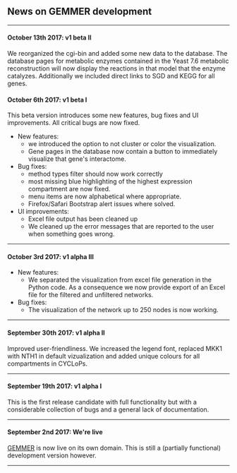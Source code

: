 ## News on GEMMER development
---

#### October 13th 2017: v1 beta II
We reorganized the cgi-bin and added some new data to the database. The database pages for metabolic enzymes contained in the Yeast 7.6 metabolic reconstruction will now display the reactions in that model that the enzyme catalyzes. Additionally we included direct links to SGD and KEGG for all genes.  

#### October 6th 2017: v1 beta I
This beta version introduces some new features, bug fixes and UI improvements. All critical bugs are now fixed. 
- New features: 
    - we introduced the option to not cluster or color the visualization. 
    - Gene pages in the database now contain a button to immediately visualize that gene's interactome. 
- Bug fixes: 
    - method types filter should now work correctly
    - most missing blue highlighting of the highest expression compartment are now fixed.
    - menu items are now alphabetical where appropriate.
    - Firefox/Safari Bootstrap alert issues where solved. 
- UI improvements: 
    - Excel file output has been cleaned up
    - We cleaned up the error messages that are reported to the user when something goes wrong.

---

#### October 3rd 2017: v1 alpha III
- New features:
    - We separated the visualization from excel file generation in the Python code. As a consequence we now provide export of an Excel file for the filtered and unfiltered networks.
- Bug fixes: 
    - The visualization of the network up to 250 nodes is now working. 

---

#### September 30th 2017: v1 alpha II
Improved user-friendliness. We increased the legend font, replaced MKK1 with NTH1 in default vizualization and added unique colours for all compartments in CYCLoPs. 

---


#### September 19th 2017: v1 alpha I
This is the first release candidate with full functionality but with a considerable collection of bugs and a general lack of documentation. 

---


#### September 2nd 2017: We're live
[GEMMER](http://gemmer.barberislab.com) is now live on its own domain. This is still a (partially functional) development version however.

---
